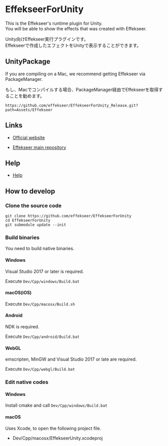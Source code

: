 ﻿# EffekseerForUnity

This is the Effekseer's runtime plugin for Unity.  
You will be able to show the effects that was created with Effekseer.  

Unity向けEffekseer実行プラグインです。  
Effekseerで作成したエフェクトをUnityで表示することができます。

## UnityPackage

If you are compiling on a Mac, we recommend getting Effekseer via PackageManager.

もし、Macでコンパイルする場合、PackageManager経由でEffekseerを取得することを勧めます。

```
https://github.com/effekseer/EffekseerForUnity_Release.git?path=Assets/Effekseer
```

## Links

- [Official website](http://effekseer.github.io)

- [Effekseer main repository](https://github.com/effekseer/Effekseer)

## Help

- [Help](https://effekseer.github.io/Help_Unity/index.html)

## How to develop

### Clone the source code

```
git clone https://github.com/effekseer/EffekseerForUnity
cd EffekseerForUnity
git submodule update --init
```

### Build binaries

You need to build native binaries.

#### Windows

Visual Studio 2017 or later is required.

Execute ``` Dev/Cpp/windows/Build.bat ```

#### macOS(iOS)

Execute ``` Dev/Cpp/macosx/Build.sh ```

#### Android

NDK is required.

Execute ``` Dev/Cpp/android/Build.bat ```

#### WebGL

emscripten, MinGW and Visual Studio 2017 or late are required.

Execute ``` Dev/Cpp/webgl/Build.bat ```

### Edit native codes

#### Windows

Install cmake and call ``` Dev/Cpp/windows/Build.bat ```

#### macOS

Uses Xcode, to open the following project file.

- Dev/Cpp/macosx/EffekseerUnity.xcodeproj

